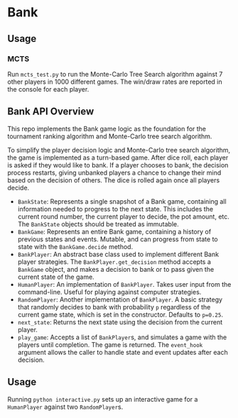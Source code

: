 # Bank

## Usage

### MCTS

Run `mcts_test.py` to run the Monte-Carlo Tree Search algorithm against 7 other players in 1000 different games. The win/draw rates are reported in the console for each player.

## Bank API Overview

This repo implements the Bank game logic as the foundation for the tournament ranking algorithm and Monte-Carlo tree search algorithm.

To simplify the player decision logic and Monte-Carlo tree search algorithm, the game is implemented as a turn-based game. After dice roll, each player is asked if they would like to bank. If a player chooses to bank, the decision process restarts, giving unbanked players a chance to change their mind based on the decision of others. The dice is rolled again once all players decide.

- `BankState`: Represents a single snapshot of a Bank game, containing all information needed to progress to the next state. This includes the current round number, the current player to decide, the pot amount, etc. The `BankState` objects should be treated as immutable.
- `BankGame`: Represents an entire Bank game, containing a history of previous states and events. Mutable, and can progress from state to state with the `BankGame.decide` method.
- `BankPlayer`: An abstract base class used to implement different Bank player strategies. The `BankPlayer.get_decision` method accepts a `BankGame` object, and makes a decision to bank or to pass given the current state of the game.
- `HumanPlayer`: An implementation of `BankPlayer`. Takes user input from the command-line. Useful for playing against computer strategies.
- `RandomPlayer`: Another implementation of `BankPlayer`. A basic strategy that randomly decides to bank with probability `p` regardless of the current game state, which is set in the constructor. Defaults to `p=0.25`.
- `next_state`: Returns the next state using the decision from the current player.
- `play_game`: Accepts a list of `BankPlayer`s, and simulates a game with the players until completion. The game is returned. The `event_hook` argument allows the caller to handle state and event updates after each decision.

## Usage

Running `python interactive.py` sets up an interactive game for a `HumanPlayer` against two `RandomPlayer`s.

